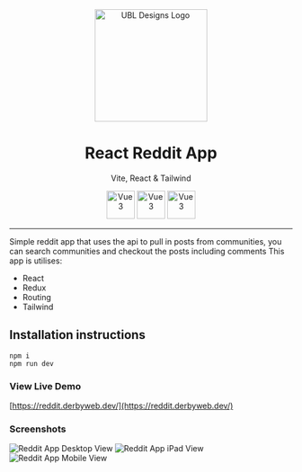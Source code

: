 <div align="center">
  <a href="https://www.derbyweb.dev/" target="_blank"><img src="https://www.derby-web-design-agency.co.uk/Resources/Theme/Frontend/images/logo.png" width="200" alt="UBL Designs Logo"></a>
  <h1>React Reddit App</h1>
  <p>Vite, React & Tailwind</p>
</div>

<div align="center">
   <a href="https://react.dev/" target="_blank"><img src="https://upload.wikimedia.org/wikipedia/commons/thumb/a/a7/React-icon.svg/50px-React-icon.svg.png" alt="Vue 3"  height="50"></a>
   <a href="https://vitejs.dev/" target="_blank"><img src="https://upload.wikimedia.org/wikipedia/commons/thumb/f/f1/Vitejs-logo.svg/50px-Vitejs-logo.svg.png" alt="Vue 3"  height="50"></a>
   <a href="https://tailwindcss.com/" target="_blank"><img src="https://upload.wikimedia.org/wikipedia/commons/thumb/d/d5/Tailwind_CSS_Logo.svg/50px-Tailwind_CSS_Logo.svg.png" alt="Vue 3"  height="50"></a>
</div>

---

Simple reddit app that uses the api to pull in posts from communities, you can search communities and checkout the posts including comments
This app is utilises:

- React
- Redux
- Routing
- Tailwind
## Installation instructions

```
npm i
npm run dev
```

### View Live Demo
[https://reddit.derbyweb.dev/](https://reddit.derbyweb.dev/)

### Screenshots
<img src="https://derbyweb.dev/images/reddit1.jpg" alt="Reddit App Desktop View"> <img src="https://derbyweb.dev/images/reddit2.jpg" alt="Reddit App iPad View" > <img src="https://derbyweb.dev/images/reddit3.png" alt="Reddit App Mobile View">
